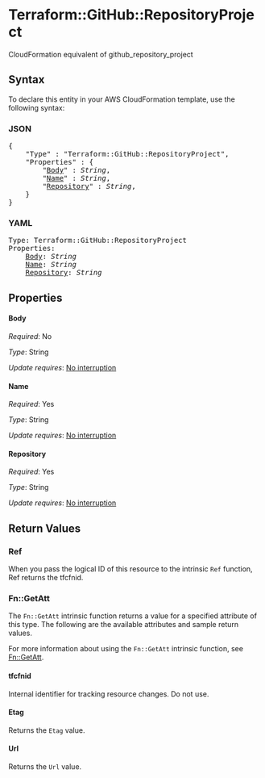 # Terraform::GitHub::RepositoryProject

CloudFormation equivalent of github_repository_project

## Syntax

To declare this entity in your AWS CloudFormation template, use the following syntax:

### JSON

<pre>
{
    "Type" : "Terraform::GitHub::RepositoryProject",
    "Properties" : {
        "<a href="#body" title="Body">Body</a>" : <i>String</i>,
        "<a href="#name" title="Name">Name</a>" : <i>String</i>,
        "<a href="#repository" title="Repository">Repository</a>" : <i>String</i>,
    }
}
</pre>

### YAML

<pre>
Type: Terraform::GitHub::RepositoryProject
Properties:
    <a href="#body" title="Body">Body</a>: <i>String</i>
    <a href="#name" title="Name">Name</a>: <i>String</i>
    <a href="#repository" title="Repository">Repository</a>: <i>String</i>
</pre>

## Properties

#### Body

_Required_: No

_Type_: String

_Update requires_: [No interruption](https://docs.aws.amazon.com/AWSCloudFormation/latest/UserGuide/using-cfn-updating-stacks-update-behaviors.html#update-no-interrupt)

#### Name

_Required_: Yes

_Type_: String

_Update requires_: [No interruption](https://docs.aws.amazon.com/AWSCloudFormation/latest/UserGuide/using-cfn-updating-stacks-update-behaviors.html#update-no-interrupt)

#### Repository

_Required_: Yes

_Type_: String

_Update requires_: [No interruption](https://docs.aws.amazon.com/AWSCloudFormation/latest/UserGuide/using-cfn-updating-stacks-update-behaviors.html#update-no-interrupt)

## Return Values

### Ref

When you pass the logical ID of this resource to the intrinsic `Ref` function, Ref returns the tfcfnid.

### Fn::GetAtt

The `Fn::GetAtt` intrinsic function returns a value for a specified attribute of this type. The following are the available attributes and sample return values.

For more information about using the `Fn::GetAtt` intrinsic function, see [Fn::GetAtt](https://docs.aws.amazon.com/AWSCloudFormation/latest/UserGuide/intrinsic-function-reference-getatt.html).

#### tfcfnid

Internal identifier for tracking resource changes. Do not use.

#### Etag

Returns the <code>Etag</code> value.

#### Url

Returns the <code>Url</code> value.

